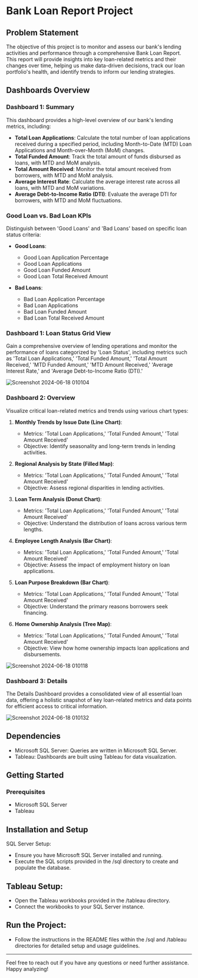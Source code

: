 # Bank Loan Report Project

## Problem Statement
The objective of this project is to monitor and assess our bank's lending activities and performance through a comprehensive Bank Loan Report. This report will provide insights into key loan-related metrics and their changes over time, helping us make data-driven decisions, track our loan portfolio's health, and identify trends to inform our lending strategies.

## Dashboards Overview

### Dashboard 1: Summary
This dashboard provides a high-level overview of our bank's lending metrics, including:

- **Total Loan Applications**: Calculate the total number of loan applications received during a specified period, including Month-to-Date (MTD) Loan Applications and Month-over-Month (MoM) changes.
- **Total Funded Amount**: Track the total amount of funds disbursed as loans, with MTD and MoM analysis.
- **Total Amount Received**: Monitor the total amount received from borrowers, with MTD and MoM analysis.
- **Average Interest Rate**: Calculate the average interest rate across all loans, with MTD and MoM variations.
- **Average Debt-to-Income Ratio (DTI)**: Evaluate the average DTI for borrowers, with MTD and MoM fluctuations.

### Good Loan vs. Bad Loan KPIs
Distinguish between 'Good Loans' and 'Bad Loans' based on specific loan status criteria:

- **Good Loans**:
  - Good Loan Application Percentage
  - Good Loan Applications
  - Good Loan Funded Amount
  - Good Loan Total Received Amount

- **Bad Loans**:
  - Bad Loan Application Percentage
  - Bad Loan Applications
  - Bad Loan Funded Amount
  - Bad Loan Total Received Amount

### Dashboard 1: Loan Status Grid View
Gain a comprehensive overview of lending operations and monitor the performance of loans categorized by 'Loan Status', including metrics such as 'Total Loan Applications,' 'Total Funded Amount,' 'Total Amount Received,' 'MTD Funded Amount,' 'MTD Amount Received,' 'Average Interest Rate,' and 'Average Debt-to-Income Ratio (DTI).'

![Screenshot 2024-06-18 010104](https://github.com/Sankari0299/Bank-Loan-Project-----Tableau/assets/122591357/ae097928-df14-4e1c-80dd-7f878a5e3740)

### Dashboard 2: Overview
Visualize critical loan-related metrics and trends using various chart types:

1. **Monthly Trends by Issue Date (Line Chart)**:
   - Metrics: 'Total Loan Applications,' 'Total Funded Amount,' 'Total Amount Received'
   - Objective: Identify seasonality and long-term trends in lending activities.

2. **Regional Analysis by State (Filled Map)**:
   - Metrics: 'Total Loan Applications,' 'Total Funded Amount,' 'Total Amount Received'
   - Objective: Assess regional disparities in lending activities.

3. **Loan Term Analysis (Donut Chart)**:
   - Metrics: 'Total Loan Applications,' 'Total Funded Amount,' 'Total Amount Received'
   - Objective: Understand the distribution of loans across various term lengths.

4. **Employee Length Analysis (Bar Chart)**:
   - Metrics: 'Total Loan Applications,' 'Total Funded Amount,' 'Total Amount Received'
   - Objective: Assess the impact of employment history on loan applications.

5. **Loan Purpose Breakdown (Bar Chart)**:
   - Metrics: 'Total Loan Applications,' 'Total Funded Amount,' 'Total Amount Received'
   - Objective: Understand the primary reasons borrowers seek financing.

6. **Home Ownership Analysis (Tree Map)**:
   - Metrics: 'Total Loan Applications,' 'Total Funded Amount,' 'Total Amount Received'
   - Objective: View how home ownership impacts loan applications and disbursements.

![Screenshot 2024-06-18 010118](https://github.com/Sankari0299/Bank-Loan-Project-----Tableau/assets/122591357/020cf9ed-5d5f-4ede-a4b2-9bd5e5643a6b)

### Dashboard 3: Details
The Details Dashboard provides a consolidated view of all essential loan data, offering a holistic snapshot of key loan-related metrics and data points for efficient access to critical information.

![Screenshot 2024-06-18 010132](https://github.com/Sankari0299/Bank-Loan-Project-----Tableau/assets/122591357/6ed88fc6-5acf-4a51-84ae-23dacdea92dd)

## Dependencies
- Microsoft SQL Server: Queries are written in Microsoft SQL Server.
- Tableau: Dashboards are built using Tableau for data visualization.

## Getting Started

### Prerequisites
- Microsoft SQL Server
- Tableau

## Installation and Setup
SQL Server Setup:
- Ensure you have Microsoft SQL Server installed and running.
- Execute the SQL scripts provided in the /sql directory to create and populate the database.

## Tableau Setup:
- Open the Tableau workbooks provided in the /tableau directory.
- Connect the workbooks to your SQL Server instance.

## Run the Project:
- Follow the instructions in the README files within the /sql and /tableau directories for detailed setup and usage guidelines.
---
Feel free to reach out if you have any questions or need further assistance. Happy analyzing!
